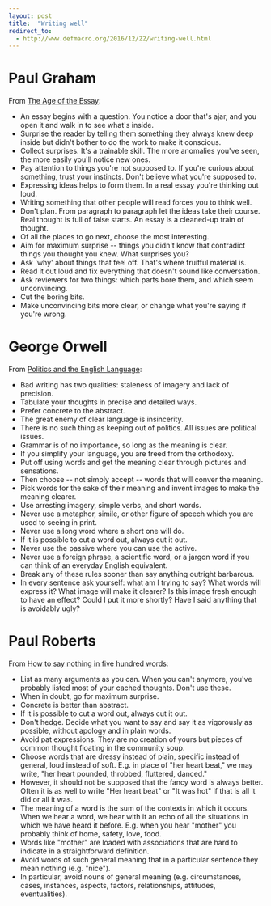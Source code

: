 ```yaml
---
layout: post
title:  "Writing well"
redirect_to:
  - http://www.defmacro.org/2016/12/22/writing-well.html
---
```


# Paul Graham

From [The Age of the Essay](http://www.paulgraham.com/essay.html):

- An essay begins with a question. You notice a door that's ajar, and
  you open it and walk in to see what's inside.
- Surprise the reader by telling them something they always knew deep
  inside but didn't bother to do the work to make it conscious.
- Collect surprises. It's a trainable skill. The more anomalies you've
  seen, the more easily you'll notice new ones.
- Pay attention to things you're not supposed to. If you're curious
  about something, trust your instincts. Don't believe what you're
  supposed to.
- Expressing ideas helps to form them. In a real essay you're thinking
  out loud.
- Writing something that other people will read forces you to think
  well.
- Don't plan. From paragraph to paragraph let the ideas take their
  course. Real thought is full of false starts. An essay is a
  cleaned-up train of thought.
- Of all the places to go next, choose the most interesting.
- Aim for maximum surprise -- things you didn't know that contradict
  things you thought you knew. What surprises you?
- Ask 'why' about things that feel off. That's where fruitful material
  is.
- Read it out loud and fix everything that doesn't sound like
  conversation.
- Ask reviewers for two things: which parts bore them, and which seem
  unconvincing.
- Cut the boring bits.
- Make unconvincing bits more clear, or change what you're saying if
  you're wrong.

# George Orwell

From [Politics and the English Language](http://www.orwell.ru/library/essays/politics/english/e_polit/):

- Bad writing has two qualities: staleness of imagery and lack of precision.
- Tabulate your thoughts in precise and detailed ways.
- Prefer concrete to the abstract.
- The great enemy of clear language is insincerity.
- There is no such thing as keeping out of politics. All issues are
  political issues.
- Grammar is of no importance, so long as the meaning is clear.
- If you simplify your language, you are freed from the orthodoxy.
- Put off using words and get the meaning clear through pictures and
  sensations.
- Then choose -- not simply accept -- words that will conver the
  meaning.
- Pick words for the sake of their meaning and invent images to make
  the meaning clearer.
- Use arresting imagery, simple verbs, and short words.
- Never use a metaphor, simile, or other figure of speech which you
  are used to seeing in print.
- Never use a long word where a short one will do.
- If it is possible to cut a word out, always cut it out.
- Never use the passive where you can use the active.
- Never use a foreign phrase, a scientific word, or a jargon word if
  you can think of an everyday English equivalent.
- Break any of these rules sooner than say anything outright
  barbarous.
- In every sentence ask yourself: what am I trying to say? What words
  will express it? What image will make it clearer? Is this image
  fresh enough to have an effect? Could I put it more shortly? Have I
  said anything that is avoidably ugly?

# Paul Roberts

From [How to say nothing in five hundred words](http://www.mrgunnar.net/ap.cfm?subpage=348270):

- List as many arguments as you can. When you can't anymore, you've
  probably listed most of your cached thoughts. Don't use these.
- When in doubt, go for maximum surprise.
- Concrete is better than abstract.
- If it is possible to cut a word out, always cut it out.
- Don't hedge. Decide what you want to say and say it as vigorously as
  possible, without apology and in plain words.
- Avoid pat expressions. They are no creation of yours but pieces of
  common thought floating in the community soup.
- Choose words that are dressy instead of plain, specific instead of
  general, loud instead of soft. E.g. in place of "her heart beat," we
  may write, "her heart pounded, throbbed, fluttered, danced."
- However, it should not be supposed that the fancy word is always
  better. Often it is as well to write "Her heart beat" or "It was
  hot" if that is all it did or all it was.
- The meaning of a word is the sum of the contexts in which it
  occurs. When we hear a word, we hear with it an echo of all the
  situations in which we have heard it before. E.g. when you hear
  "mother" you probably think of home, safety, love, food.
- Words like "mother" are loaded with associations that are hard to
  indicate in a straightforward definition.
- Avoid words of such general meaning that in a particular sentence
  they mean nothing (e.g. "nice").
- In particular, avoid nouns of general meaning (e.g. circumstances,
  cases, instances, aspects, factors, relationships, attitudes,
  eventualities).